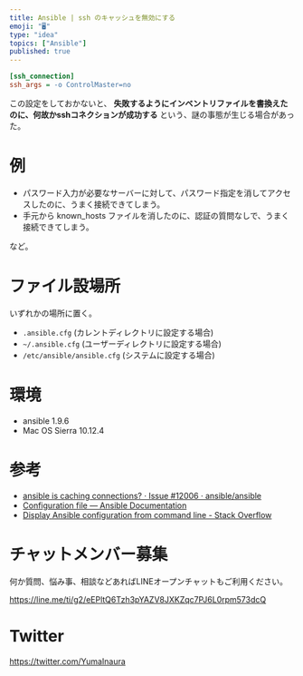 ```yaml
---
title: Ansible | ssh のキャッシュを無効にする
emoji: "🖥"
type: "idea"
topics: ["Ansible"]
published: true
---
```



```:~/.ansible.cfg
[ssh_connection]
ssh_args = -o ControlMaster=no
```

この設定をしておかないと、
**失敗するようにインベントリファイルを書換えたのに、何故かsshコネクションが成功する** という、謎の事態が生じる場合があった。

# 例

- パスワード入力が必要なサーバーに対して、パスワード指定を消してアクセスしたのに、うまく接続できてしまう。
- 手元から known_hosts ファイルを消したのに、認証の質問なしで、うまく接続できてしまう。

など。

# ファイル設場所

いずれかの場所に置く。

- `.ansible.cfg` (カレントディレクトリに設定する場合)
- `~/.ansible.cfg` (ユーザーディレクトリに設定する場合)
- `/etc/ansible/ansible.cfg` (システムに設定する場合)

# 環境

- ansible 1.9.6
- Mac OS Sierra 10.12.4

# 参考

- [ansible is caching connections? · Issue #12006 · ansible/ansible](https://github.com/ansible/ansible/issues/12006)
- [Configuration file — Ansible Documentation](http://docs.ansible.com/ansible/intro_configuration.html)
- [Display Ansible configuration from command line - Stack Overflow](https://stackoverflow.com/questions/32392448/display-ansible-configuration-from-command-line)









<!-- Update From Qiita API -->

# チャットメンバー募集


何か質問、悩み事、相談などあればLINEオープンチャットもご利用ください。

https://line.me/ti/g2/eEPltQ6Tzh3pYAZV8JXKZqc7PJ6L0rpm573dcQ





# Twitter


https://twitter.com/YumaInaura


<!-- Update From Qiita API -->


